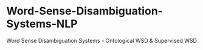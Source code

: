 # Word-Sense-Disambiguation-Systems-NLP
Word Sense Disambiguation Systems - Ontological WSD &amp; Supervised WSD
